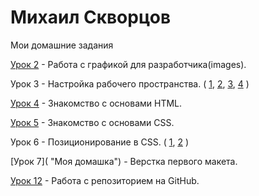 

# Михаил Скворцов
Мои домашние задания

[Урок 2](https://yadi.sk/d/aYcZo7_x3MzLQt "1 дз") - Работа с графикой для разработчика(images).

Урок 3 - Настройка рабочего пространства.
(
 [1](http://fs.getcourse.ru/fileservice/file/download/a/12250/sc/184/h/5c2d633e555d50b1f3eb0317eeab6790.png "1"),
 [2](http://fs.getcourse.ru/fileservice/file/download/a/12250/sc/318/h/0e0ba01b18f18dea9159b532cedb3cd5.png "2"),
 [3](http://fs.getcourse.ru/fileservice/file/download/a/12250/sc/304/h/f46286b8f5dccb343af873ba68f4e25e.png "3"),
 [4](http://fs.getcourse.ru/fileservice/file/download/a/12250/sc/224/h/d79dc2c687f538a3c7f18a6f23b998d6.png "4")
)

[Урок 4](https://codepen.io/Siriusmike/pen/eGzNOx "Моя домашка") - Знакомство с основами HTML.

[Урок 5]( https://codepen.io/Siriusmike/pen/xXOayB "Моя домашка") - Знакомство с основами CSS.

Урок 6 - Позиционирование в CSS.
(
 [1](https://codepen.io/Siriusmike/pen/yzapLa "1"),
 [2](https://codepen.io/Siriusmike/pen/wrzpqK "2")
)

[Урок 7](  "Моя домашка") - Верстка первого макета.



[Урок 12](https://siriusmike.github.io/github/lesson_12/ "Моя домашка") - Работа с репозиторием на GitHub.


